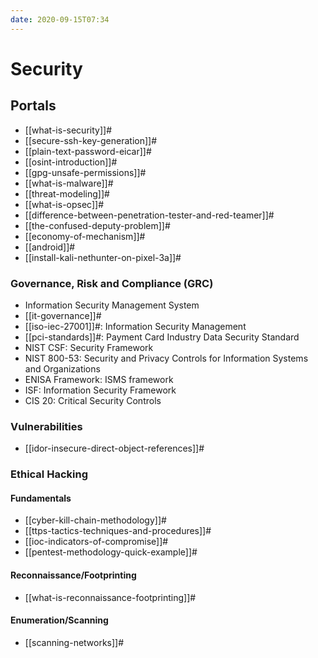 ```yaml
---
date: 2020-09-15T07:34
---
```


Security
========

Portals
-------

-   [[what-is-security]]#
-   [[secure-ssh-key-generation]]#
-   [[plain-text-password-eicar]]#
-   [[osint-introduction]]#
-   [[gpg-unsafe-permissions]]#
-   [[what-is-malware]]#
-   [[threat-modeling]]#
-   [[what-is-opsec]]#
-   [[difference-between-penetration-tester-and-red-teamer]]#
-   [[the-confused-deputy-problem]]#
-   [[economy-of-mechanism]]#
-   [[android]]#
-   [[install-kali-nethunter-on-pixel-3a]]#

### Governance, Risk and Compliance (GRC)

-   Information Security Management System
-   [[it-governance]]#
-   [[iso-iec-27001]]#: Information Security Management
-   [[pci-standards]]#: Payment Card Industry Data Security
    Standard
-   NIST CSF: Security Framework
-   NIST 800-53: Security and Privacy Controls for Information Systems
    and Organizations
-   ENISA Framework: ISMS framework
-   ISF: Information Security Framework
-   CIS 20: Critical Security Controls

### Vulnerabilities

-   [[idor-insecure-direct-object-references]]#

### Ethical Hacking

#### Fundamentals

-   [[cyber-kill-chain-methodology]]#
-   [[ttps-tactics-techniques-and-procedures]]#
-   [[ioc-indicators-of-compromise]]#
-   [[pentest-methodology-quick-example]]#

#### Reconnaissance/Footprinting

-   [[what-is-reconnaissance-footprinting]]#

#### Enumeration/Scanning

-   [[scanning-networks]]#
